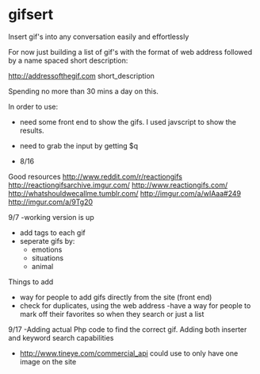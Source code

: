 gifsert
=======

Insert gif's into any conversation easily and effortlessly

For now just building a list of gif's with the format of web address followed by a name spaced short description:

http://addressofthegif.com short_description

Spending no more than 30 mins a day on this.

In order to use:
- need some front end to show the gifs. I used javscript to show the results.
- need to grab the input by getting $q


- 8/16

Good resources
http://www.reddit.com/r/reactiongifs
http://reactiongifsarchive.imgur.com/
http://www.reactiongifs.com/
http://whatshouldwecallme.tumblr.com/
http://imgur.com/a/wIAaa#249
http://imgur.com/a/9Tg20

9/7
-working version is up
- add tags to each gif
- seperate gifs by:
    - emotions
    - situations
    - animal

Things to add
- way for people to add gifs directly from the site (front end)
- check for duplicates, using the web address
-have a way for people to mark off their favorites so when they search or just a list

9/17
-Adding actual Php code to find the correct gif. Adding both inserter and keyword search capabilities
- http://www.tineye.com/commercial_api could use to only have one image on the site